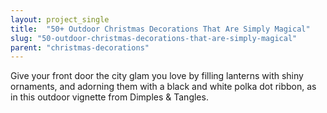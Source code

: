 ```yaml
---
layout: project_single
title:  "50+ Outdoor Christmas Decorations That Are Simply Magical"
slug: "50-outdoor-christmas-decorations-that-are-simply-magical"
parent: "christmas-decorations"
---
```

Give your front door the city glam you love by filling lanterns with shiny ornaments, and adorning them with a black and white polka dot ribbon, as in this outdoor vignette from Dimples & Tangles.